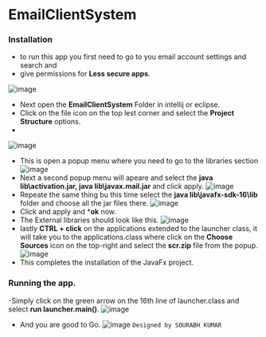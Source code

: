 # EmailClientSystem
### Installation
- to run this app you first need to go to you email account settings and search and  
- give permissions for **Less secure apps**.

![image](https://i.imgur.com/eXcootZ.png)
- Next open the **EmailClientSystem** Folder in intellij or eclipse.
- Click on the file icon on the top lest corner and select the **Project Structure** options.
- 
![image](https://i.imgur.com/C7Bcpol.png)

- This is open a popup menu where you need to go to the libraries section 
![image](https://i.imgur.com/hS191Gj.png)
- Next a second popup menu will apeare and select the **java lib\activation.jar, java lib\javax.mail.jar** and click apply.
![image](https://i.imgur.com/GE33HPt.png)
- Repeate the same thing bu this time select the **java lib\javafx-sdk-16\lib** folder and choose all the jar files there.
![image](https://i.imgur.com/OAp1VRo.png)
- Click and apply and ***ok** now.
- The External libraries should look like this.
![image](https://i.imgur.com/5XltNbm.png)
- lastly **CTRL + click** on the applications extended to the launcher class, it will take you to the applications.class where click on the **Choose Sources** icon on the top-right and select the **scr.zip** file from the popup.
![image](https://i.imgur.com/vOkCNKd.png)
- This completes the installation of the JavaFx project.

### Running the app.
 -Simply click on the green arrow on the 16th line of launcher.class and select **run  launcher.main()**.
![image](https://i.imgur.com/4LjM88b.png)
- And you are good to Go.
![image](https://i.imgur.com/QN13BAy.png)
```Designed by SOURABH KUMAR```
